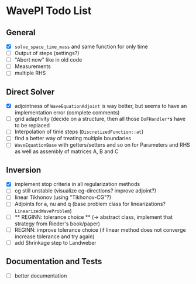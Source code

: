 # WavePI Todo List

## General 

- [x] `solve_space_time_mass` and same function for only time
- [ ] Output of steps (settings?)
- [ ] "Abort now" like in old code
- [ ] Measurements
- [ ] multiple RHS 

## Direct Solver

- [x] adjointness of `WaveEquationAdjoint` is way better, but seems to have an implementation error (complete comments)
- [ ] grid adaptivity (decide on a structure, then all those `DoFHandler*`s have to be replaced 
- [ ] Interpolation of time steps (`DiscretizedFunction::at`)
- [ ] find a better way of treating multiple boundaries
- [ ] `WaveEquationBase` with getters/setters and so on for Parameters and RHS as well as assembly of matrices A, B and C

## Inversion

- [x] implement stop criteria in all regularization methods
- [ ] cg still unstable (visualize cg-directions? improve adjoint?)
- [ ] linear Tikhonov (using "Tikhonov-CG"?)
- [ ] Adjoints for a, nu and q (base problem class for linearizations? `LinearizedWaveProblem`)
- [ ] ** REGINN: tolerance choice ** (-> abstract class, implement that strategy from Rieder's book/paper) 
- [ ] REGINN: improve tolerance choice (if linear method does not converge increase tolerance and try again)
- [ ] add Shrinkage step to Landweber

## Documentation and Tests

- [ ] better documentation